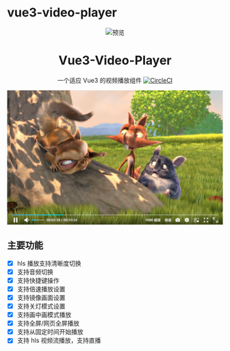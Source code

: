 # vue3-video-player

<div align="center">
<img src="./docs/images/icon.svg" alt="预览"/>

<h1 align="center">Vue3-Video-Player</h1>

一个适应 Vue3 的视频播放组件
[![CircleCI](https://dl.circleci.com/status-badge/img/gh/Shucei/vue3-video-player/tree/main.svg?style=svg)](https://dl.circleci.com/status-badge/redirect/gh/Shucei/vue3-video-player/tree/main)

![主界面](./docs/images/效果图.png)

</div>

## 主要功能

- [x] hls 播放支持清晰度切换
- [x] 支持音频切换
- [x] 支持快捷键操作
- [x] 支持倍速播放设置
- [x] 支持镜像画面设置
- [x] 支持关灯模式设置
- [x] 支持画中画模式播放
- [x] 支持全屏/网页全屏播放
- [x] 支持从固定时间开始播放
- [x] 支持 hls 视频流播放，支持直播
